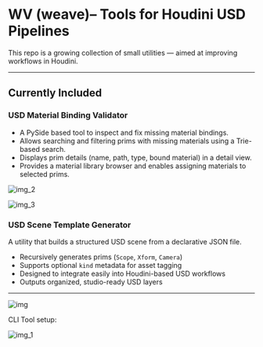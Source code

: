 # WV (weave)– Tools for Houdini USD Pipelines

This repo is a growing collection of small utilities — aimed at improving workflows in Houdini.

---

## Currently Included

### USD Material Binding Validator
- A PySide based tool to inspect and fix missing material bindings.
- Allows searching and filtering prims with missing materials using a Trie-based search. 
- Displays prim details (name, path, type, bound material) in a detail view.
- Provides a material library browser and enables assigning materials to selected prims.

![img_2](https://github.com/user-attachments/assets/7ff782c1-0f24-46d2-b82d-d9cce7cc9819)


![img_3](https://github.com/user-attachments/assets/578afba1-814e-4288-90d4-4fdd613dd224)


### USD Scene Template Generator

A utility that builds a structured USD scene from a declarative JSON file.

- Recursively generates prims (`Scope`, `Xform`, `Camera`)
- Supports optional `kind` metadata for asset tagging
- Designed to integrate easily into Houdini-based USD workflows
- Outputs organized, studio-ready USD layers

---
![img](https://github.com/user-attachments/assets/3e19a7f1-b01f-4d68-b9ad-1390bab2483b)


CLI Tool setup:

![img_1](https://github.com/user-attachments/assets/b176824c-6a91-4958-8b33-cce8558cc9cb)




